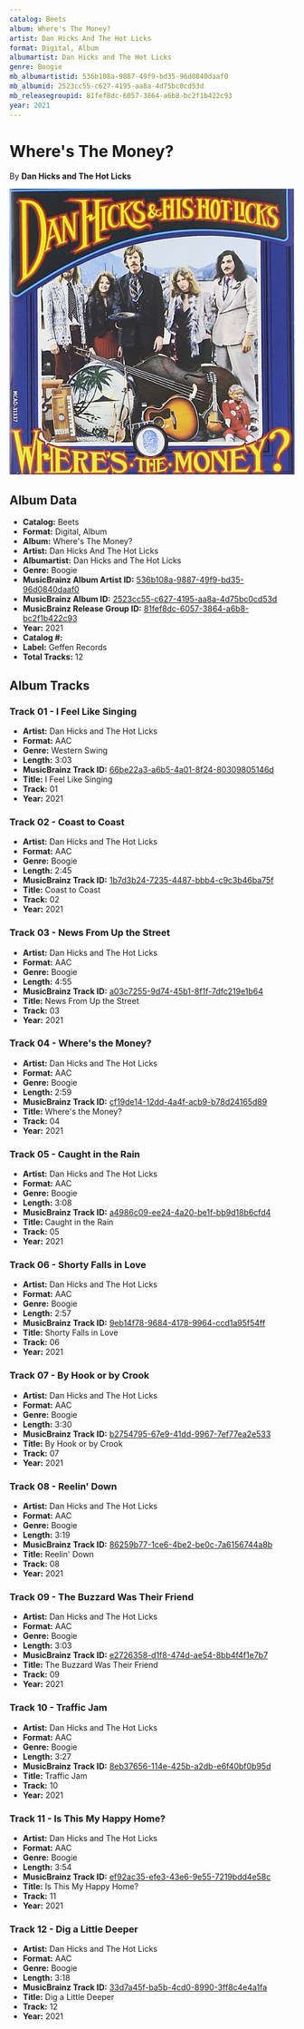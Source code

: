 ```yaml
---
catalog: Beets
album: Where's The Money?
artist: Dan Hicks And The Hot Licks
format: Digital, Album
albumartist: Dan Hicks and The Hot Licks
genre: Boogie
mb_albumartistid: 536b108a-9887-49f9-bd35-96d0840daaf0
mb_albumid: 2523cc55-c627-4195-aa8a-4d75bc0cd53d
mb_releasegroupid: 81fef8dc-6057-3864-a6b8-bc2f1b422c93
year: 2021
---
```


# Where's The Money?

By **Dan Hicks and The Hot Licks**

![](../../assets/beetscovers/Dan_Hicks_And_The_Hot_Licks-Wheres_The_Money.jpg)

## Album Data

- **Catalog:** Beets
- **Format:** Digital, Album
- **Album:** Where's The Money?
- **Artist:** Dan Hicks And The Hot Licks
- **Albumartist:** Dan Hicks and The Hot Licks
- **Genre:** Boogie
- **MusicBrainz Album Artist ID:** [536b108a-9887-49f9-bd35-96d0840daaf0](https://musicbrainz.org/artist/536b108a-9887-49f9-bd35-96d0840daaf0)
- **MusicBrainz Album ID:** [2523cc55-c627-4195-aa8a-4d75bc0cd53d](https://musicbrainz.org/release/2523cc55-c627-4195-aa8a-4d75bc0cd53d)
- **MusicBrainz Release Group ID:** [81fef8dc-6057-3864-a6b8-bc2f1b422c93](https://musicbrainz.org/release-group/81fef8dc-6057-3864-a6b8-bc2f1b422c93)
- **Year:** 2021
- **Catalog #:** 
- **Label:** Geffen Records
- **Total Tracks:** 12

## Album Tracks

### Track 01 - I Feel Like Singing

- **Artist:** Dan Hicks and The Hot Licks
- **Format:** AAC
- **Genre:** Western Swing
- **Length:** 3:03
- **MusicBrainz Track ID:** [66be22a3-a6b5-4a01-8f24-80309805146d](https://musicbrainz.org/recording/66be22a3-a6b5-4a01-8f24-80309805146d)
- **Title:** I Feel Like Singing
- **Track:** 01
- **Year:** 2021

### Track 02 - Coast to Coast

- **Artist:** Dan Hicks and The Hot Licks
- **Format:** AAC
- **Genre:** Boogie
- **Length:** 2:45
- **MusicBrainz Track ID:** [1b7d3b24-7235-4487-bbb4-c9c3b46ba75f](https://musicbrainz.org/recording/1b7d3b24-7235-4487-bbb4-c9c3b46ba75f)
- **Title:** Coast to Coast
- **Track:** 02
- **Year:** 2021

### Track 03 - News From Up the Street

- **Artist:** Dan Hicks and The Hot Licks
- **Format:** AAC
- **Genre:** Boogie
- **Length:** 4:55
- **MusicBrainz Track ID:** [a03c7255-9d74-45b1-8f1f-7dfc219e1b64](https://musicbrainz.org/recording/a03c7255-9d74-45b1-8f1f-7dfc219e1b64)
- **Title:** News From Up the Street
- **Track:** 03
- **Year:** 2021

### Track 04 - Where's the Money?

- **Artist:** Dan Hicks and The Hot Licks
- **Format:** AAC
- **Genre:** Boogie
- **Length:** 2:59
- **MusicBrainz Track ID:** [cf19de14-12dd-4a4f-acb9-b78d24165d89](https://musicbrainz.org/recording/cf19de14-12dd-4a4f-acb9-b78d24165d89)
- **Title:** Where's the Money?
- **Track:** 04
- **Year:** 2021

### Track 05 - Caught in the Rain

- **Artist:** Dan Hicks and The Hot Licks
- **Format:** AAC
- **Genre:** Boogie
- **Length:** 3:08
- **MusicBrainz Track ID:** [a4986c09-ee24-4a20-be1f-bb9d18b6cfd4](https://musicbrainz.org/recording/a4986c09-ee24-4a20-be1f-bb9d18b6cfd4)
- **Title:** Caught in the Rain
- **Track:** 05
- **Year:** 2021

### Track 06 - Shorty Falls in Love

- **Artist:** Dan Hicks and The Hot Licks
- **Format:** AAC
- **Genre:** Boogie
- **Length:** 2:57
- **MusicBrainz Track ID:** [9eb14f78-9684-4178-9964-ccd1a95f54ff](https://musicbrainz.org/recording/9eb14f78-9684-4178-9964-ccd1a95f54ff)
- **Title:** Shorty Falls in Love
- **Track:** 06
- **Year:** 2021

### Track 07 - By Hook or by Crook

- **Artist:** Dan Hicks and The Hot Licks
- **Format:** AAC
- **Genre:** Boogie
- **Length:** 3:30
- **MusicBrainz Track ID:** [b2754795-67e9-41dd-9967-7ef77ea2e533](https://musicbrainz.org/recording/b2754795-67e9-41dd-9967-7ef77ea2e533)
- **Title:** By Hook or by Crook
- **Track:** 07
- **Year:** 2021

### Track 08 - Reelin' Down

- **Artist:** Dan Hicks and The Hot Licks
- **Format:** AAC
- **Genre:** Boogie
- **Length:** 3:19
- **MusicBrainz Track ID:** [86259b77-1ce6-4be2-be0c-7a6156744a8b](https://musicbrainz.org/recording/86259b77-1ce6-4be2-be0c-7a6156744a8b)
- **Title:** Reelin' Down
- **Track:** 08
- **Year:** 2021

### Track 09 - The Buzzard Was Their Friend

- **Artist:** Dan Hicks and The Hot Licks
- **Format:** AAC
- **Genre:** Boogie
- **Length:** 3:03
- **MusicBrainz Track ID:** [e2726358-d1f8-474d-ae54-8bb4f4f1e7b7](https://musicbrainz.org/recording/e2726358-d1f8-474d-ae54-8bb4f4f1e7b7)
- **Title:** The Buzzard Was Their Friend
- **Track:** 09
- **Year:** 2021

### Track 10 - Traffic Jam

- **Artist:** Dan Hicks and The Hot Licks
- **Format:** AAC
- **Genre:** Boogie
- **Length:** 3:27
- **MusicBrainz Track ID:** [8eb37656-114e-425b-a2db-e6f40bf0b95d](https://musicbrainz.org/recording/8eb37656-114e-425b-a2db-e6f40bf0b95d)
- **Title:** Traffic Jam
- **Track:** 10
- **Year:** 2021

### Track 11 - Is This My Happy Home?

- **Artist:** Dan Hicks and The Hot Licks
- **Format:** AAC
- **Genre:** Boogie
- **Length:** 3:54
- **MusicBrainz Track ID:** [ef92ac35-efe3-43e6-9e55-7219bdd4e58c](https://musicbrainz.org/recording/ef92ac35-efe3-43e6-9e55-7219bdd4e58c)
- **Title:** Is This My Happy Home?
- **Track:** 11
- **Year:** 2021

### Track 12 - Dig a Little Deeper

- **Artist:** Dan Hicks and The Hot Licks
- **Format:** AAC
- **Genre:** Boogie
- **Length:** 3:18
- **MusicBrainz Track ID:** [33d7a45f-ba5b-4cd0-8990-3ff8c4e4a1fa](https://musicbrainz.org/recording/33d7a45f-ba5b-4cd0-8990-3ff8c4e4a1fa)
- **Title:** Dig a Little Deeper
- **Track:** 12
- **Year:** 2021

